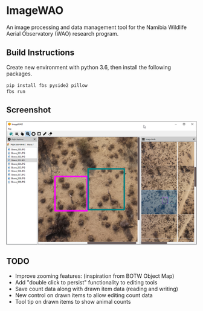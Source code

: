 # ImageWAO
An image processing and data management tool for the Namibia Wildlife Aerial Observatory (WAO) research program.

## Build Instructions
Create new environment with python 3.6, then install the following packages.
```
pip install fbs pyside2 pillow
fbs run
```

## Screenshot
![Screenshot of two Oryx](/assets/images/twoMarkedAnimals.png)

## TODO
* Improve zooming features: (inspiration from BOTW Object Map)
* Add "double click to persist" functionality to editing tools
* Save count data along with drawn item data (reading and writing)
* New control on drawn items to allow editing count data
* Tool tip on drawn items to show animal counts

